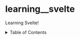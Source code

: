 # learning__svelte

Learning Svelte!

<details>

  <summary>Table of Contents</summary>

    - [Components](00-component)
    - [Import & Export Components](01-import.export.components)
    - [Component Props](02-props)
    - [Slots](./03-slots)
    - [Templating](./04-templating)
    - [Event Handling](./05-event-handling)
    - [Event Dispatching](./06-event-dispatching)
    - [Reactivity](./07-reactivity)
    - [Binding](./08-binding)
    - [Enchancing the Project](./09-enchancing-the-project)
    - [Transitioning](./10-transitioning/) (Need further things to add)

</details>
